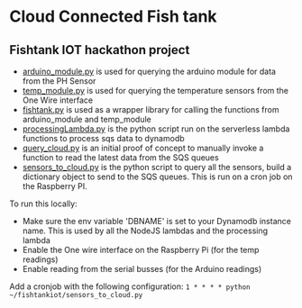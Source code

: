 # Cloud Connected Fish tank
## Fishtank IOT hackathon project


- [arduino_module.py](arduino_module.py) is used for querying the arduino module for data from the PH Sensor
- [temp_module.py](temp_module.py) is used for querying the temperature sensors from the One Wire interface
- [fishtank.py](fishtank.py) is used as a wrapper library for calling the functions from arduino_module and temp_module
- [processingLambda.py](lambdas/processingLambda.py) is the python script run on the serverless lambda functions to process sqs data to dynamodb
- [query_cloud.py](query_cloud.py) is an initial proof of concept to manually invoke a function to read the latest data from the SQS queues
- [sensors_to_cloud.py](sensors_to_cloud.py) is the python script to query all the sensors, build a dictionary object to send to the SQS queues. This is run on a cron job on the Raspberry PI.


To run this locally: 
- Make sure the env variable 'DBNAME' is set to your Dynamodb instance name. This is used by all the NodeJS lambdas and the processing lambda
- Enable the One wire interface on the Raspberry Pi (for the temp readings)
- Enable reading from the serial busses (for the Arduino readings)

Add a cronjob with the following configuration:
`1 * * * * python ~/fishtankiot/sensors_to_cloud.py`
